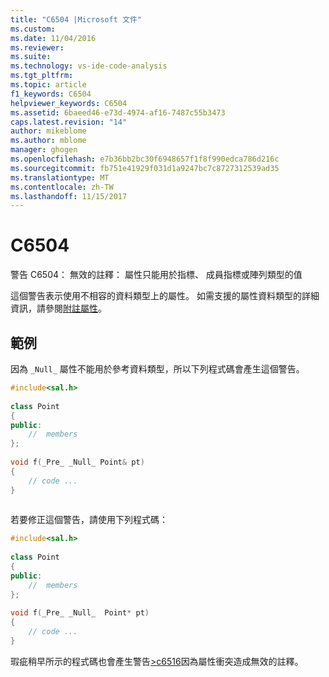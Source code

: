 ```yaml
---
title: "C6504 |Microsoft 文件"
ms.custom: 
ms.date: 11/04/2016
ms.reviewer: 
ms.suite: 
ms.technology: vs-ide-code-analysis
ms.tgt_pltfrm: 
ms.topic: article
f1_keywords: C6504
helpviewer_keywords: C6504
ms.assetid: 6baeed46-e73d-4974-af16-7487c55b3473
caps.latest.revision: "14"
author: mikeblome
ms.author: mblome
manager: ghogen
ms.openlocfilehash: e7b36bb2bc30f6948657f1f8f990edca786d216c
ms.sourcegitcommit: fb751e41929f031d1a9247bc7c8727312539ad35
ms.translationtype: MT
ms.contentlocale: zh-TW
ms.lasthandoff: 11/15/2017
---
```

# <a name="c6504"></a>C6504
警告 C6504： 無效的註釋： 屬性只能用於指標、 成員指標或陣列類型的值  
  
 這個警告表示使用不相容的資料類型上的屬性。 如需支援的屬性資料類型的詳細資訊，請參閱[附註屬性](http://msdn.microsoft.com/en-us/f77b4370-6bda-4294-bd2a-e7d0df182a3d)。  
  
## <a name="example"></a>範例  
 因為 `_Null_` 屬性不能用於參考資料類型，所以下列程式碼會產生這個警告。  
  
```cpp  
#include<sal.h>  
  
class Point  
{  
public:  
    //  members  
};  
  
void f(_Pre_ _Null_ Point& pt)  
{  
    // code ...  
}  
  
```  
  
 若要修正這個警告，請使用下列程式碼：  
  
```cpp  
#include<sal.h>  
  
class Point  
{  
public:  
    //  members  
};  
  
void f(_Pre_ _Null_  Point* pt)  
{  
    // code ...  
}  
```  
  
 瑕疵稍早所示的程式碼也會產生警告[>c6516](../code-quality/c6516.md)因為屬性衝突造成無效的註釋。